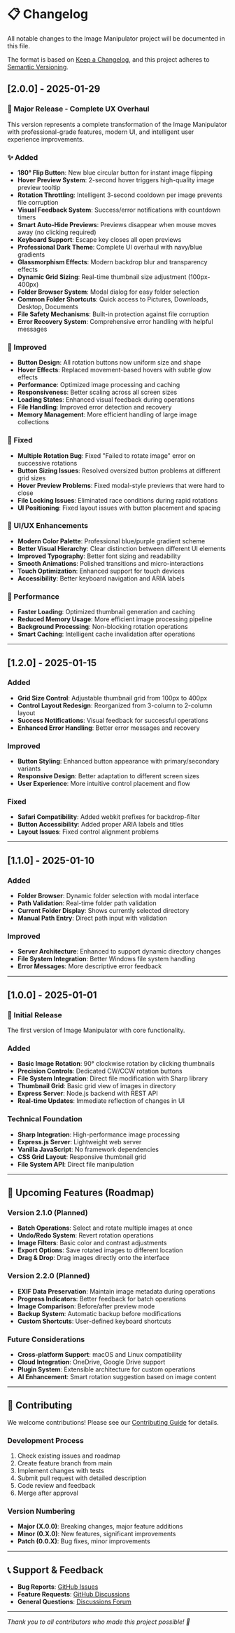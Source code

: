 # 📋 Changelog

All notable changes to the Image Manipulator project will be documented in this file.

The format is based on [Keep a Changelog](https://keepachangelog.com/en/1.0.0/),
and this project adheres to [Semantic Versioning](https://semver.org/spec/v2.0.0.html).

## [2.0.0] - 2025-01-29

### 🎉 Major Release - Complete UX Overhaul

This version represents a complete transformation of the Image Manipulator with professional-grade features, modern UI, and intelligent user experience improvements.

### ✨ Added
- **180° Flip Button**: New blue circular button for instant image flipping
- **Hover Preview System**: 2-second hover triggers high-quality image preview tooltip
- **Rotation Throttling**: Intelligent 3-second cooldown per image prevents file corruption
- **Visual Feedback System**: Success/error notifications with countdown timers
- **Smart Auto-Hide Previews**: Previews disappear when mouse moves away (no clicking required)
- **Keyboard Support**: Escape key closes all open previews
- **Professional Dark Theme**: Complete UI overhaul with navy/blue gradients
- **Glassmorphism Effects**: Modern backdrop blur and transparency effects
- **Dynamic Grid Sizing**: Real-time thumbnail size adjustment (100px-400px)
- **Folder Browser System**: Modal dialog for easy folder selection
- **Common Folder Shortcuts**: Quick access to Pictures, Downloads, Desktop, Documents
- **File Safety Mechanisms**: Built-in protection against file corruption
- **Error Recovery System**: Comprehensive error handling with helpful messages

### 🔧 Improved
- **Button Design**: All rotation buttons now uniform size and shape
- **Hover Effects**: Replaced movement-based hovers with subtle glow effects
- **Performance**: Optimized image processing and caching
- **Responsiveness**: Better scaling across all screen sizes
- **Loading States**: Enhanced visual feedback during operations
- **File Handling**: Improved error detection and recovery
- **Memory Management**: More efficient handling of large image collections

### 🐛 Fixed
- **Multiple Rotation Bug**: Fixed "Failed to rotate image" error on successive rotations
- **Button Sizing Issues**: Resolved oversized button problems at different grid sizes
- **Hover Preview Problems**: Fixed modal-style previews that were hard to close
- **File Locking Issues**: Eliminated race conditions during rapid rotations
- **UI Positioning**: Fixed layout issues with button placement and spacing

### 🎨 UI/UX Enhancements
- **Modern Color Palette**: Professional blue/purple gradient scheme
- **Better Visual Hierarchy**: Clear distinction between different UI elements
- **Improved Typography**: Better font sizing and readability
- **Smooth Animations**: Polished transitions and micro-interactions
- **Touch Optimization**: Enhanced support for touch devices
- **Accessibility**: Better keyboard navigation and ARIA labels

### 🚀 Performance
- **Faster Loading**: Optimized thumbnail generation and caching
- **Reduced Memory Usage**: More efficient image processing pipeline
- **Background Processing**: Non-blocking rotation operations
- **Smart Caching**: Intelligent cache invalidation after operations

---

## [1.2.0] - 2025-01-15

### Added
- **Grid Size Control**: Adjustable thumbnail grid from 100px to 400px
- **Control Layout Redesign**: Reorganized from 3-column to 2-column layout
- **Success Notifications**: Visual feedback for successful operations
- **Enhanced Error Handling**: Better error messages and recovery

### Improved
- **Button Styling**: Enhanced button appearance with primary/secondary variants
- **Responsive Design**: Better adaptation to different screen sizes
- **User Experience**: More intuitive control placement and flow

### Fixed
- **Safari Compatibility**: Added webkit prefixes for backdrop-filter
- **Button Accessibility**: Added proper ARIA labels and titles
- **Layout Issues**: Fixed control alignment problems

---

## [1.1.0] - 2025-01-10

### Added
- **Folder Browser**: Dynamic folder selection with modal interface
- **Path Validation**: Real-time folder path validation
- **Current Folder Display**: Shows currently selected directory
- **Manual Path Entry**: Direct path input with validation

### Improved
- **Server Architecture**: Enhanced to support dynamic directory changes
- **File System Integration**: Better Windows file system handling
- **Error Messages**: More descriptive error feedback

---

## [1.0.0] - 2025-01-01

### 🎊 Initial Release

The first version of Image Manipulator with core functionality.

### Added
- **Basic Image Rotation**: 90° clockwise rotation by clicking thumbnails  
- **Precision Controls**: Dedicated CW/CCW rotation buttons
- **File System Integration**: Direct file modification with Sharp library
- **Thumbnail Grid**: Basic grid view of images in directory
- **Express Server**: Node.js backend with REST API
- **Real-time Updates**: Immediate reflection of changes in UI

### Technical Foundation
- **Sharp Integration**: High-performance image processing
- **Express.js Server**: Lightweight web server
- **Vanilla JavaScript**: No framework dependencies
- **CSS Grid Layout**: Responsive thumbnail grid
- **File System API**: Direct file manipulation

---

## 🔮 Upcoming Features (Roadmap)

### Version 2.1.0 (Planned)
- **Batch Operations**: Select and rotate multiple images at once
- **Undo/Redo System**: Revert rotation operations
- **Image Filters**: Basic color and contrast adjustments
- **Export Options**: Save rotated images to different location
- **Drag & Drop**: Drag images directly onto the interface

### Version 2.2.0 (Planned)
- **EXIF Data Preservation**: Maintain image metadata during operations
- **Progress Indicators**: Better feedback for batch operations
- **Image Comparison**: Before/after preview mode
- **Backup System**: Automatic backup before modifications
- **Custom Shortcuts**: User-defined keyboard shortcuts

### Future Considerations
- **Cross-platform Support**: macOS and Linux compatibility
- **Cloud Integration**: OneDrive, Google Drive support
- **Plugin System**: Extensible architecture for custom operations
- **AI Enhancement**: Smart rotation suggestion based on image content

---

## 🤝 Contributing

We welcome contributions! Please see our [Contributing Guide](CONTRIBUTING.md) for details.

### Development Process
1. Check existing issues and roadmap
2. Create feature branch from main
3. Implement changes with tests
4. Submit pull request with detailed description
5. Code review and feedback
6. Merge after approval

### Version Numbering
- **Major (X.0.0)**: Breaking changes, major feature additions
- **Minor (0.X.0)**: New features, significant improvements
- **Patch (0.0.X)**: Bug fixes, minor improvements

---

## 📞 Support & Feedback

- **Bug Reports**: [GitHub Issues](https://github.com/aaronvstory/image-manipulator/issues)
- **Feature Requests**: [GitHub Discussions](https://github.com/aaronvstory/image-manipulator/discussions)
- **General Questions**: [Discussions Forum](https://github.com/aaronvstory/image-manipulator/discussions)

---

*Thank you to all contributors who made this project possible! 🙏*
